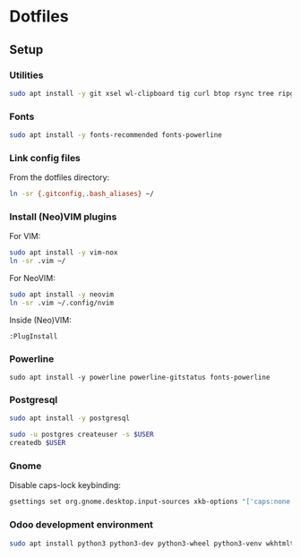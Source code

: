# Dotfiles

## Setup

### Utilities

```sh
sudo apt install -y git xsel wl-clipboard tig curl btop rsync tree ripgrep fzf build-essential shellcheck
```

### Fonts

```sh
sudo apt install -y fonts-recommended fonts-powerline
```

### Link config files

From the dotfiles directory:
```sh
ln -sr {.gitconfig,.bash_aliases} ~/
```

### Install (Neo)VIM plugins

For VIM:
```sh
sudo apt install -y vim-nox
ln -sr .vim ~/
```

For NeoVIM:
```sh
sudo apt install -y neovim
ln -sr .vim ~/.config/nvim
```

Inside (Neo)VIM:
```vimscript
:PlugInstall
```

### Powerline

```
sudo apt install -y powerline powerline-gitstatus fonts-powerline
```

### Postgresql

```sh
sudo apt install -y postgresql
```

```sh
sudo -u postgres createuser -s $USER
createdb $USER
```

### Gnome

Disable caps-lock keybinding:
```sh
gsettings set org.gnome.desktop.input-sources xkb-options "['caps:none']"
```

### Odoo development environment

```sh
sudo apt install python3 python3-dev python3-wheel python3-venv wkhtmltopdf libsasl2-dev libldap2-dev libpq-dev libjpeg-dev libxml2-dev libxslt1-dev
```

